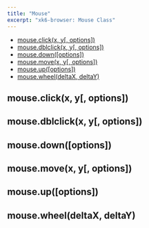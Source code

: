 ```yaml
---
title: "Mouse"
excerpt: "xk6-browser: Mouse Class"
---
```


<BrowserCompatibility/>


- [mouse.click(x, y[, options])](#mouse-click-x-y-options)
- [mouse.dblclick(x, y[, options])](#mouse-dblclick-x-y-options)
- [mouse.down([options])](#mouse-down-options)
- [mouse.move(x, y[, options])](#mouse-move-x-y-options)
- [mouse.up([options])](#mouse-up-options)
- [mouse.wheel(deltaX, deltaY)](#mouse-wheel-deltax-deltay)

## mouse.click(x, y[, options])
## mouse.dblclick(x, y[, options])
## mouse.down([options])
## mouse.move(x, y[, options])
## mouse.up([options])
## mouse.wheel(deltaX, deltaY)
